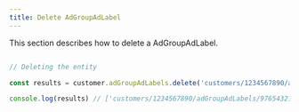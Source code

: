 ```yaml
---
title: Delete AdGroupAdLabel 
---
```


This section describes how to delete a AdGroupAdLabel.



```javascript

// Deleting the entity

const results = customer.adGroupAdLabels.delete('customers/1234567890/adGroupAdLabels')

console.log(results) // ['customers/1234567890/adGroupAdLabels/9765432177']

```